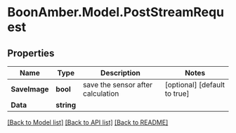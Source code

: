 # BoonAmber.Model.PostStreamRequest

## Properties

Name | Type | Description | Notes
------------ | ------------- | ------------- | -------------
**SaveImage** | **bool** | save the sensor after calculation | [optional] [default to true]
**Data** | **string** |  | 

[[Back to Model list]](../README.md#documentation-for-models) [[Back to API list]](../README.md#documentation-for-api-endpoints) [[Back to README]](../README.md)

